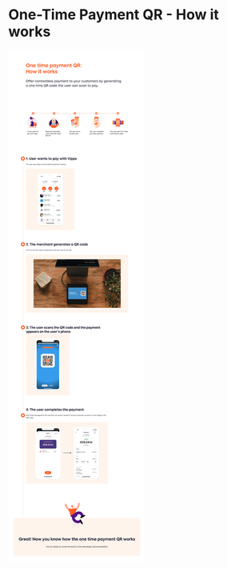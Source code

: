 <!-- START_METADATA
---
title: How It Works with One-Time Payment
sidebar_position: 15
---
END_METADATA -->

# One-Time Payment QR - How it works

![OneTimePayment QR how it works](../images/one-time-payment-qr-how-it-works.png)